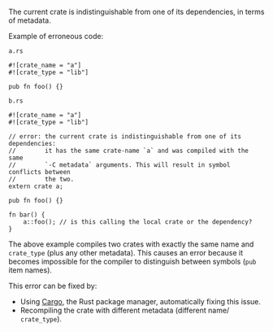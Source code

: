The current crate is indistinguishable from one of its dependencies, in terms
of metadata.

Example of erroneous code:

`a.rs`
```ignore (cannot-link-with-other-tests)
#![crate_name = "a"]
#![crate_type = "lib"]

pub fn foo() {}
```

`b.rs`
```ignore (cannot-link-with-other-tests)
#![crate_name = "a"]
#![crate_type = "lib"]

// error: the current crate is indistinguishable from one of its dependencies:
//        it has the same crate-name `a` and was compiled with the same
//        `-C metadata` arguments. This will result in symbol conflicts between
//        the two.
extern crate a;

pub fn foo() {}

fn bar() {
    a::foo(); // is this calling the local crate or the dependency?
}
```

The above example compiles two crates with exactly the same name and
`crate_type` (plus any other metadata). This causes an error because it becomes
impossible for the compiler to distinguish between symbols (`pub` item names).

This error can be fixed by:
 * Using [Cargo](../cargo/index.html), the Rust package manager, automatically
   fixing this issue.
 * Recompiling the crate with different metadata (different name/
   `crate_type`).

